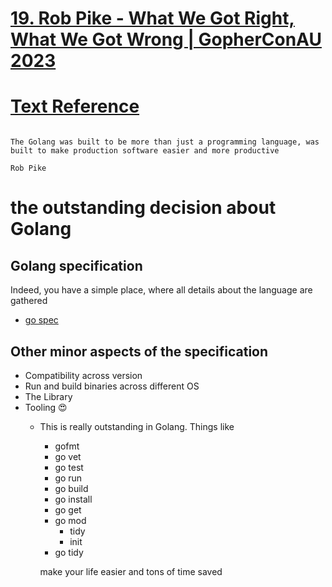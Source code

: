 # [19. Rob Pike - What We Got Right, What We Got Wrong | GopherConAU 2023](https://www.youtube.com/watch?v=yE5Tpp2BSGw)

# [Text Reference](https://commandcenter.blogspot.com/2024/01/what-we-got-right-what-we-got-wrong.html)

```

The Golang was built to be more than just a programming language, was built to make production software easier and more productive

Rob Pike
```

# the outstanding decision about Golang

## Golang specification

Indeed, you have a simple place, where all details about the language are gathered

- [go spec](https://go.dev/ref/spec)

## Other minor aspects of the specification

- Compatibility across version
- Run and build binaries across different OS
- The Library
- Tooling 😍
    - This is really outstanding in Golang. Things like
        - gofmt
        - go vet
        - go test
        - go run
        - go build
        - go install
        - go get
        - go mod
            - tidy
            - init
        - go tidy

        make your life easier and tons of time saved
